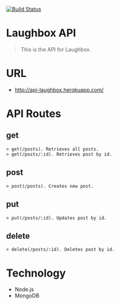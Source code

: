 [![Build Status](https://travis-ci.org/allen30331/api-laughbox.svg?branch=master)](https://travis-ci.org/allen30331/api-laughbox)

# Laughbox API

> This is the API for Laughbox.


# URL

* http://api-laughbox.herokuapp.com/


# API Routes

## get

	> get(/posts). Retrieves all posts. 
	> get(/posts/:id). Retrieves post by id. 

## post

	> post(/posts). Creates new post. 


## put

	> put(/posts/:id). Updates post by id. 

## delete

	> delete(/posts/:id). Deletes post by id. 

	


# Technology

* Node.js
* MongoDB



